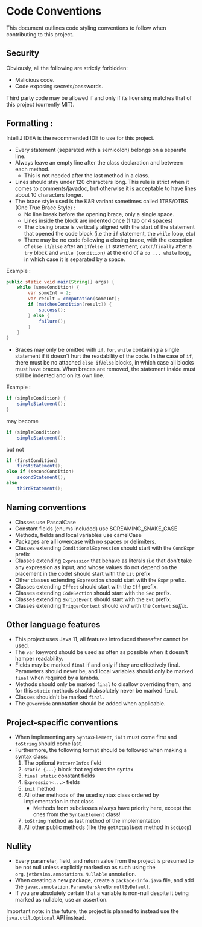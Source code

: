 # Code Conventions
This document outlines code styling conventions to follow when contributing to this project.

## Security

Obviously, all the following are strictly forbidden:
 - Malicious code.
 - Code exposing secrets/passwords.

Third party code may be allowed if and only if its licensing matches that of this project (currently MIT).

## Formatting :
IntelliJ IDEA is the recommended IDE to use for this project.
 * Every statement (separated with a semicolon) belongs on a separate line.
 * Always leave an empty line after the class declaration and between each method.
     * This is not needed after the last method in a class.
 * Lines should stay under 120 characters long. This rule is strict when it comes to comments/javadoc, but otherwise it is acceptable to have lines about 10 characters longer.
 * The brace style used is the K&R variant sometimes called 1TBS/OTBS (One True Brace Style) :
	 * No line break before the opening brace, only a single space.
	 * Lines inside the block are indented once (1 tab or 4 spaces)
	 * The closing brace is vertically aligned with the start of the statement that opened the code block (i.e the `if` statement, the `while` loop, etc)
	 * There may be no code following a closing brace, with the exception of `else if`/`else` after an `if`/`else if` statement, `catch`/`finally` after a `try` block and `while (condition)` at the end of a `do ... while` loop, in which case it is separated by a space.

Example : 
```java
public static void main(String[] args) {
	while (someCondition) {
		var someInt = 2;
		var result = computation(someInt);
		if (matchesCondition(result)) {
			success();
		} else {
			failure();
		}
	}
}
```

 * Braces may only be omitted with `if`, `for`, `while` containing a single statement if it doesn't hurt the readability of the code. In the case of `if`, there must be no attached `else if`/`else` blocks, in which case all blocks must have braces. When braces are removed, the statement inside must still be indented and on its own line.

Example :
```java
if (simpleCondition) {
	simpleStatement();
}
```
may become
```java
if (simpleCondition)
	simpleStatement();
```

but not

```java
if (firstCondition)
    firstStatement();
else if (secondCondition)
    secondStatement();
else
    thirdStatement();
```

## Naming conventions

* Classes use PascalCase
* Constant fields (enums included) use SCREAMING_SNAKE_CASE
* Methods, fields and local variables use camelCase
* Packages are all lowercase with no spaces or delimiters.
* Classes extending `ConditionalExpression` should start with the `CondExpr` prefix
* Classes extending `Expression` that behave as literals (i.e that don't take any expression as input, and whose values do not depend on the placement in the code) should start with the `Lit` prefix
* Other classes extending `Expression` should start with the `Expr` prefix.
* Classes extending `Effect` should start with the `Eff` prefix.
* Classes extending `CodeSection` should start with the `Sec` prefix.
* Classes extending `SkriptEvent` should start with the `Evt` prefix.
* Classes extending `TriggerContext` should *end* with the `Context` *suffix*.

## Other language features

* This project uses Java 11, all features introduced thereafter cannot be used.
* The `var` keyword should be used as often as possible when it doesn't hamper readability.
* Fields may be marked `final` if and only if they are effectively final. Parameters should never be, and local variables should only be marked `final` when required by a lambda. 
* Methods should only be marked `final` to disallow overriding them, and for this `static` methods should absolutely never be marked `final`.
* Classes shouldn't be marked `final`.
* The `@Override` annotation should be added when applicable.

## Project-specific conventions

* When implementing any `SyntaxElement`, `init` must come first and `toString` should come last.
* Furthermore, the following format should be followed when making a syntax class:
  1. The optional `PatternInfos` field
  2. `static {...}` block that registers the syntax
  3. `final static` constant fields
  4. `Expression<...>` fields
  5. `init` method
  6. All other methods of the used syntax class ordered by implementation in that class
     * Methods from subclasses always have priority here, except the ones from the `SyntaxElement` class!
  7. `toString` method as last method of the implementation
  8. All other public methods (like the `getActualNext` method in `SecLoop`)

## Nullity

* Every parameter, field, and return value from the project is presumed to be not null unless explicitly marked so as such using the `org.jetbrains.annotations.Nullable` annotation.
* When creating a new package, create a `package-info.java` file, and add the `javax.annotation.ParametersAreNonnullByDefault`. 
* If you are absolutely certain that a variable is non-null despite it being marked as nullable, use an assertion.

Important note: in the future, the project is planned to instead use the `java.util.Optional` API instead.


